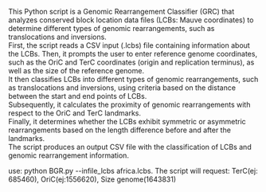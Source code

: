 This Python script is a Genomic Rearrangement Classifier (GRC) that analyzes conserved block location data files (LCBs: Mauve coordinates) to determine different types of genomic rearrangements, such as translocations and inversions.  
First, the script reads a CSV input (.lcbs) file containing information about the LCBs. Then, it prompts the user to enter reference genome coordinates, such as the OriC and TerC coordinates (origin and replication terminus), as well as the size of the reference genome.  
It then classifies LCBs into different types of genomic rearrangements, such as translocations and inversions, using criteria based on the distance between the start and end points of LCBs.  
Subsequently, it calculates the proximity of genomic rearrangements with respect to the OriC and TerC landmarks.  
Finally, it determines whether the LCBs exhibit symmetric or asymmetric rearrangements based on the length difference before and after the landmarks.  
The script produces an output CSV file with the classification of LCBs and genomic rearrangement information.

use:
python BGR.py --infile_lcbs africa.lcbs.
The script will request:
TerC(ej: 685460), OriC(ej:1556620), Size genome(1643831) 
